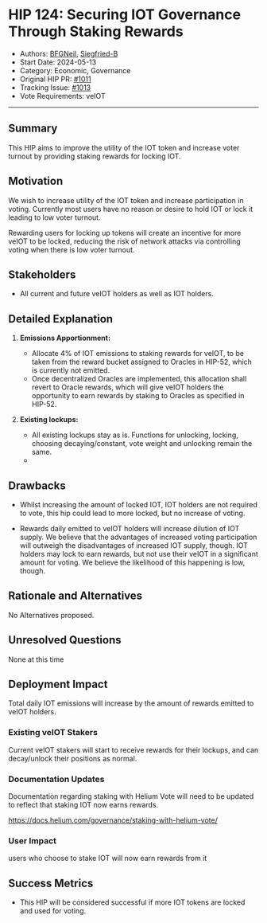 # HIP 124: Securing IOT Governance Through Staking Rewards

- Authors: [BFGNeil](https://github.com/BFGNeil), [Siegfried-B](https://github.com/Siegfried-B)
- Start Date: 2024-05-13
- Category: Economic, Governance
- Original HIP PR: [#1011](https://github.com/helium/HIP/pull/1011)
- Tracking Issue: [#1013](https://github.com/helium/HIP/issues/1013)
- Vote Requirements: veIOT

---

## Summary

This HIP aims to improve the utility of the IOT token and increase voter turnout by providing staking rewards for locking IOT.

## Motivation

We wish to increase utility of the IOT token and increase participation in voting. Currently most users have no reason or desire to hold IOT or lock it leading to low voter turnout.

Rewarding users for locking up tokens will create an incentive for more veIOT to be locked, reducing the risk of network attacks via controlling voting when there is low voter turnout.


## Stakeholders

- All current and future veIOT holders as well as IOT holders.

## Detailed Explanation

1. **Emissions Apportionment:**
    - Allocate 4% of IOT emissions to staking rewards for veIOT, to be taken from the reward bucket assigned to Oracles in HIP-52, which is currently not emitted.
    - Once decentralized Oracles are implemented, this allocation shall revert to Oracle rewards, which will give veIOT holders the opportunity to earn rewards by staking to Oracles as specified in HIP-52.

2. **Existing lockups:**
    - All existing lockups stay as is. Functions for unlocking, locking, choosing decaying/constant, vote weight and unlocking remain the same.
    -
## Drawbacks

- Whilst increasing the amount of locked IOT, IOT holders are not required to vote, this hip could lead to more locked, but no increase of voting.

- Rewards daily emitted to veIOT holders will increase dilution of IOT supply. We believe that the advantages of increased voting participation will outweigh the disadvantages of increased IOT supply, though. IOT holders may lock to earn rewards, but not use their veIOT in a significant amount for voting. We believe the likelihood of this happening is low, though.

## Rationale and Alternatives

No Alternatives proposed.

## Unresolved Questions

None at this time

## Deployment Impact
Total daily IOT emissions will increase by the amount of rewards emitted to veIOT holders.

### Existing veIOT Stakers
Current veIOT stakers will start to receive rewards for their lockups, and can decay/unlock their positions as normal.

### Documentation Updates
Documentation regarding staking with Helium Vote will need to be updated to reflect that staking IOT now earns rewards.

https://docs.helium.com/governance/staking-with-helium-vote/

### User Impact
users who choose to stake IOT will now earn rewards from it

## Success Metrics

- This HIP will be considered successful if more IOT tokens are locked and used for voting. 
